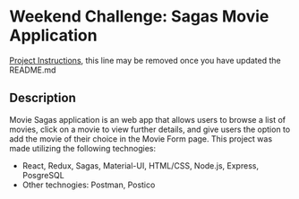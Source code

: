 # Weekend Challenge: Sagas Movie Application 

[Project Instructions](./INSTRUCTIONS.md), this line may be removed once you have updated the README.md

## Description

Movie Sagas application is an web app that allows users to browse a list of movies, click on a movie to view further details, 
and give users the option to add the movie of their choice in the Movie Form page. This project was made utilizing the following technogies: 
- React, Redux, Sagas, Material-UI, HTML/CSS, Node.js, Express, PosgreSQL
- Other technogies: Postman, Postico
